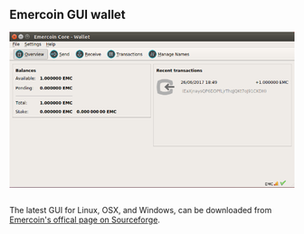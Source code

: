 ## Emercoin GUI wallet

<div style="overflow:hidden;"><img style="float:left;" src="Wallet-GUI.png" alt="emercoin-qt GUI" width="512"></div><br>

The latest GUI for Linux, OSX, and Windows, can be downloaded from [Emercoin's offical page on Sourceforge](https://sourceforge.net/projects/emercoin/files).
